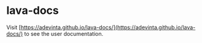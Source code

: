 # lava-docs

Visit [https://adevinta.github.io/lava-docs/](https://adevinta.github.io/lava-docs/) 
to see the user documentation.
